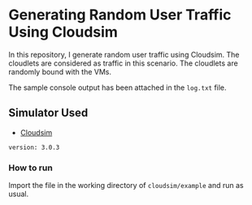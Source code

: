 # Generating Random User Traffic Using Cloudsim
In this repository, I generate random user traffic using Cloudsim. The cloudlets are considered as traffic in this scenario. The cloudlets are randomly bound with the VMs. 

The sample console output has been attached in the ```log.txt``` file.


## Simulator Used
* [Cloudsim](https://github.com/Cloudslab/cloudsim)
```
version: 3.0.3
```

### How to run

Import the file in the working directory of ```cloudsim/example``` and run as usual.
